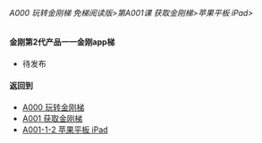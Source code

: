 ###### A000 玩转金刚梯 免梯阅读版>第A001课 获取金刚梯>苹果平板 iPad>

#### 金刚第2代产品一一金刚app梯

- 待发布

#### 返回到
- [A000 玩转金刚梯](https://github.com/a2zitpro/web/blob/master/LadderFree/main.md)
- [A001 获取金刚梯](https://github.com/a2zitpro/web/blob/master/LadderFree/LadderGet/LadderGet.md)
- [A001-1-2 苹果平板 iPad](https://github.com/a2zitpro/web/blob/master/LadderFree/LadderGet/Apple/iPad/iPad.md)





